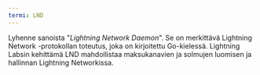 ```yaml
---
termi: LND
---
```


Lyhenne sanoista "*Lightning Network Daemon*". Se on merkittävä Lightning Network -protokollan toteutus, joka on kirjoitettu Go-kielessä. Lightning Labsin kehittämä LND mahdollistaa maksukanavien ja solmujen luomisen ja hallinnan Lightning Networkissa.